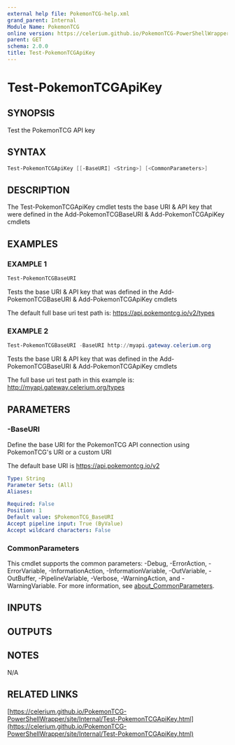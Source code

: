 ```yaml
---
external help file: PokemonTCG-help.xml
grand_parent: Internal
Module Name: PokemonTCG
online version: https://celerium.github.io/PokemonTCG-PowerShellWrapper/site/Internal/Test-PokemonTCGApiKey.html
parent: GET
schema: 2.0.0
title: Test-PokemonTCGApiKey
---
```


# Test-PokemonTCGApiKey

## SYNOPSIS
Test the PokemonTCG API key

## SYNTAX

```powershell
Test-PokemonTCGApiKey [[-BaseURI] <String>] [<CommonParameters>]
```

## DESCRIPTION
The Test-PokemonTCGApiKey cmdlet tests the base URI & API key that were defined in the
Add-PokemonTCGBaseURI & Add-PokemonTCGApiKey cmdlets

## EXAMPLES

### EXAMPLE 1
```powershell
Test-PokemonTCGBaseURI
```

Tests the base URI & API key that was defined in the
Add-PokemonTCGBaseURI & Add-PokemonTCGApiKey cmdlets

The default full base uri test path is:
    https://api.pokemontcg.io/v2/types

### EXAMPLE 2
```powershell
Test-PokemonTCGBaseURI -BaseURI http://myapi.gateway.celerium.org
```

Tests the base URI & API key that was defined in the
Add-PokemonTCGBaseURI & Add-PokemonTCGApiKey cmdlets

The full base uri test path in this example is:
    http://myapi.gateway.celerium.org/types

## PARAMETERS

### -BaseURI
Define the base URI for the PokemonTCG API connection using PokemonTCG's URI or a custom URI

The default base URI is https://api.pokemontcg.io/v2

```yaml
Type: String
Parameter Sets: (All)
Aliases:

Required: False
Position: 1
Default value: $PokemonTCG_BaseURI
Accept pipeline input: True (ByValue)
Accept wildcard characters: False
```

### CommonParameters
This cmdlet supports the common parameters: -Debug, -ErrorAction, -ErrorVariable, -InformationAction, -InformationVariable, -OutVariable, -OutBuffer, -PipelineVariable, -Verbose, -WarningAction, and -WarningVariable. For more information, see [about_CommonParameters](http://go.microsoft.com/fwlink/?LinkID=113216).

## INPUTS

## OUTPUTS

## NOTES
N/A

## RELATED LINKS

[https://celerium.github.io/PokemonTCG-PowerShellWrapper/site/Internal/Test-PokemonTCGApiKey.html](https://celerium.github.io/PokemonTCG-PowerShellWrapper/site/Internal/Test-PokemonTCGApiKey.html)

